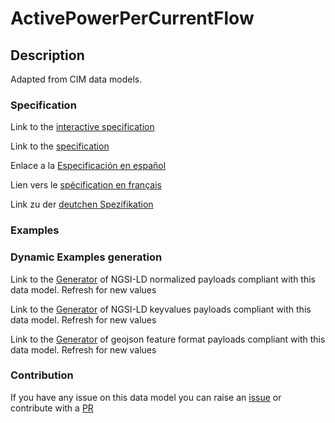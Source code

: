 # ActivePowerPerCurrentFlow

## Description 

Adapted from CIM data models. 
### Specification

Link to the [interactive specification](https://swagger.lab.fiware.org/?url=https://smart-data-models.github.io/dataModel.EnergyCIM/ActivePowerPerCurrentFlow/swagger.yaml)

Link to the [specification](https://smart-data-models.github.io/dataModel.EnergyCIM/ActivePowerPerCurrentFlow/doc/spec.md)

Enlace a la [Especificación en español](https://smart-data-models.github.io/dataModel.EnergyCIM/ActivePowerPerCurrentFlow/doc/spec_ES.md)

Lien vers le [spécification en français](https://smart-data-models.github.io/dataModel.EnergyCIM/ActivePowerPerCurrentFlow/doc/spec_FR.md)

Link zu der [deutchen Spezifikation](https://smart-data-models.github.io/dataModel.EnergyCIM/ActivePowerPerCurrentFlow/doc/spec_DE.md)
### Examples
### Dynamic Examples generation

Link to the [Generator](https://smartdatamodels.org/extra/ngsi-ld_generator_v0.92.php?schemaUrl=https://raw.githubusercontent.com/smart-data-models/dataModel.EnergyCIM/master/ActivePowerPerCurrentFlow/schema.json&email=info@smartdatamodels.org) of NGSI-LD normalized payloads compliant with this data model. Refresh for new values

Link to the [Generator](https://smartdatamodels.org/extra/ngsi-ld_generator_keyvalues_v0.92.php?schemaUrl=https://raw.githubusercontent.com/smart-data-models/dataModel.EnergyCIM/master/ActivePowerPerCurrentFlow/schema.json&email=info@smartdatamodels.org) of NGSI-LD keyvalues payloads compliant with this data model. Refresh for new values

Link to the [Generator](https://smartdatamodels.org/extra/geojson_features_generator_v1.0.php?schemaUrl=https://raw.githubusercontent.com/smart-data-models/dataModel.EnergyCIM/master/ActivePowerPerCurrentFlow/schema.json&email=info@smartdatamodels.org) of geojson feature format payloads compliant with this data model. Refresh for new values
### Contribution

 If you have any issue on this data model you can raise an [issue](https://github.com/smart-data-models/dataModel.EnergyCIM/issues)  or contribute with a [PR](https://github.com/smart-data-models/dataModel.EnergyCIM/pulls)